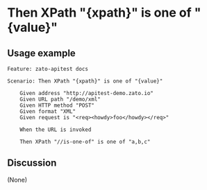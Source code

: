 
Then XPath "{xpath}" is one of "{value}"
=============================================================================================================

Usage example
-------------

```
Feature: zato-apitest docs

Scenario: Then XPath "{xpath}" is one of "{value}"

    Given address "http://apitest-demo.zato.io"
    Given URL path "/demo/xml"
    Given HTTP method "POST"
    Given format "XML"
    Given request is "<req><howdy>foo</howdy></req>"

    When the URL is invoked

    Then XPath "//is-one-of" is one of "a,b,c"
```

Discussion
----------

(None)